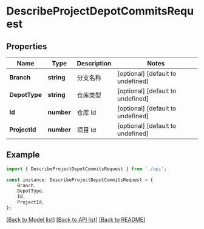 # DescribeProjectDepotCommitsRequest


## Properties

Name | Type | Description | Notes
------------ | ------------- | ------------- | -------------
**Branch** | **string** | 分支名称 | [optional] [default to undefined]
**DepotType** | **string** | 仓库类型 | [optional] [default to undefined]
**Id** | **number** | 仓库 Id | [optional] [default to undefined]
**ProjectId** | **number** | 项目 Id | [optional] [default to undefined]

## Example

```typescript
import { DescribeProjectDepotCommitsRequest } from './api';

const instance: DescribeProjectDepotCommitsRequest = {
    Branch,
    DepotType,
    Id,
    ProjectId,
};
```

[[Back to Model list]](../README.md#documentation-for-models) [[Back to API list]](../README.md#documentation-for-api-endpoints) [[Back to README]](../README.md)
